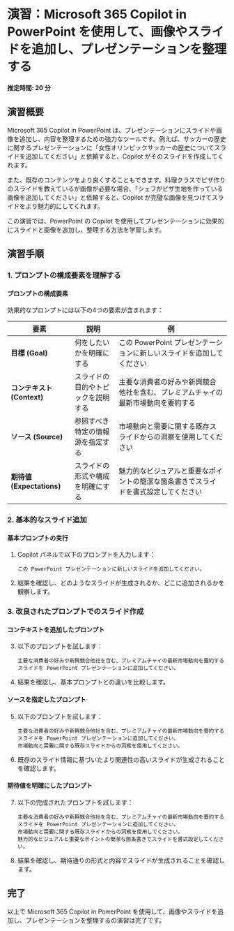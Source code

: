 # 演習：Microsoft 365 Copilot in PowerPoint を使用して、画像やスライドを追加し、プレゼンテーションを整理する

#### 推定時間: 20 分

## 演習概要

Microsoft 365 Copilot in PowerPoint は、プレゼンテーションにスライドや画像を追加し、内容を整理するための強力なツールです。例えば、サッカーの歴史に関するプレゼンテーションに「女性オリンピックサッカーの歴史についてスライドを追加してください」と依頼すると、Copilot がそのスライドを作成してくれます。

また、既存のコンテンツをより良くすることもできます。料理クラスでピザ作りのスライドを教えているが画像が必要な場合、「シェフがピザ生地を作っている画像を追加してください」と依頼すると、Copilot が完璧な画像を見つけてスライドをより魅力的にしてくれます。

この演習では、PowerPoint の Copilot を使用してプレゼンテーションに効果的にスライドと画像を追加し、整理する方法を学習します。

## 演習手順

### 1. プロンプトの構成要素を理解する

#### プロンプトの構成要素

効果的なプロンプトには以下の4つの要素が含まれます：

| 要素 | 説明 | 例 |
|------|------|-----|
| **目標 (Goal)** | 何をしたいかを明確にする | この PowerPoint プレゼンテーションに新しいスライドを追加してください |
| **コンテキスト (Context)** | スライドの目的やトピックを説明する | 主要な消費者の好みや新興競合他社を含む、プレミアムチャイの最新市場動向を要約する |
| **ソース (Source)** | 参照すべき特定の情報源を指定する | 市場動向と需要に関する既存スライドからの洞察を使用してください |
| **期待値 (Expectations)** | スライドの形式や構成を明確にする | 魅力的なビジュアルと重要なポイントの簡潔な箇条書きでスライドを書式設定してください |

### 2. 基本的なスライド追加

#### 基本プロンプトの実行

1. Copilot パネルで以下のプロンプトを入力します：
   ```
   この PowerPoint プレゼンテーションに新しいスライドを追加してください。
   ```

2. 結果を確認し、どのようなスライドが生成されるか、どこに追加されるかを観察します。

### 3. 改良されたプロンプトでのスライド作成

#### コンテキストを追加したプロンプト

3. 以下のプロンプトを試します：
   ```
   主要な消費者の好みや新興競合他社を含む、プレミアムチャイの最新市場動向を要約するスライドを PowerPoint プレゼンテーションに追加してください。
   ```

4. 結果を確認し、基本プロンプトとの違いを比較します。

#### ソースを指定したプロンプト

5. 以下のプロンプトを試します：
   ```
   主要な消費者の好みや新興競合他社を含む、プレミアムチャイの最新市場動向を要約するスライドを PowerPoint プレゼンテーションに追加してください。
   市場動向と需要に関する既存スライドからの洞察を使用してください。
   ```

6. 既存のスライド情報に基づいたより関連性の高いスライドが生成されることを確認します。

#### 期待値を明確にしたプロンプト

7. 以下の完成されたプロンプトを試します：
   ```
   主要な消費者の好みや新興競合他社を含む、プレミアムチャイの最新市場動向を要約するスライドを PowerPoint プレゼンテーションに追加してください。
   市場動向と需要に関する既存スライドからの洞察を使用してください。
   魅力的なビジュアルと重要なポイントの簡潔な箇条書きでスライドを書式設定してください。
   ```

8. 結果を確認し、期待通りの形式と内容でスライドが生成されることを確認します。

## 完了

以上で Microsoft 365 Copilot in PowerPoint を使用して、画像やスライドを追加し、プレゼンテーションを整理するの演習は完了です。